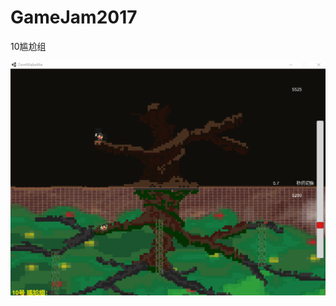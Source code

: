 # GameJam2017
10尴尬组

![image](https://github.com/SleepyHippo/GameJam2017/blob/master/art/preview.gif)

